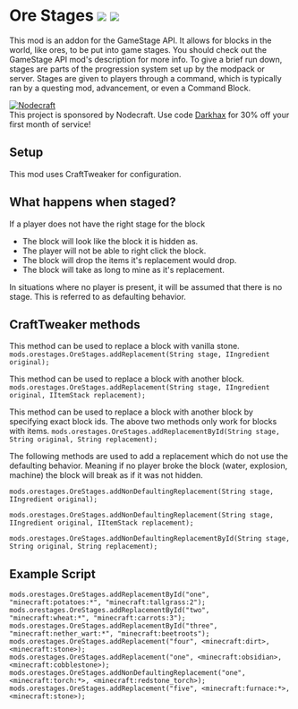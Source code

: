 # Ore Stages [![](http://cf.way2muchnoise.eu/290201.svg)](https://minecraft.curseforge.com/projects/290201) [![](http://cf.way2muchnoise.eu/versions/290201.svg)](https://minecraft.curseforge.com/projects/290201)

This mod is an addon for the GameStage API. It allows for blocks in the world, like ores, to be put into game stages. You should check out the GameStage API mod's description for more info. To give a brief run down, stages are parts of the progression system set up by the modpack or server. Stages are given to players through a command, which is typically ran by a questing mod, advancement, or even a Command Block.

[![Nodecraft](https://i.imgur.com/sz9PUmK.png)](https://nodecraft.com/r/darkhax)    
This project is sponsored by Nodecraft. Use code [Darkhax](https://nodecraft.com/r/darkhax) for 30% off your first month of service!

## Setup
This mod uses CraftTweaker for configuration.

## What happens when staged?
If a player does not have the right stage for the block
- The block will look like the block it is hidden as. 
- The player will not be able to right click the block.
- The block will drop the items it's replacement would drop.
- The block will take as long to mine as it's replacement.

In situations where no player is present, it will be assumed that there is no stage. This is referred to as defaulting behavior. 

## CraftTweaker methods

This method can be used to replace a block with vanilla stone.
`mods.orestages.OreStages.addReplacement(String stage, IIngredient original);`

This method can be used to replace a block with another block.
`mods.orestages.OreStages.addReplacement(String stage, IIngredient original, IItemStack replacement);`

This method can be used to replace a block with another block by specifying exact block ids. The above two methods only work for blocks with items.
`mods.orestages.OreStages.addReplacementById(String stage, String original, String replacement);`

The following methods are used to add a replacement which do not use the defaulting behavior. Meaning if no player broke the block (water, explosion, machine) the block will break as if it was not hidden. 

`mods.orestages.OreStages.addNonDefaultingReplacement(String stage, IIngredient original);`

`mods.orestages.OreStages.addNonDefaultingReplacement(String stage, IIngredient original, IItemStack replacement);`

`mods.orestages.OreStages.addNonDefaultingReplacementById(String stage, String original, String replacement);`

## Example Script
```
mods.orestages.OreStages.addReplacementById("one", "minecraft:potatoes:*", "minecraft:tallgrass:2");
mods.orestages.OreStages.addReplacementById("two", "minecraft:wheat:*", "minecraft:carrots:3");
mods.orestages.OreStages.addReplacementById("three", "minecraft:nether_wart:*", "minecraft:beetroots");
mods.orestages.OreStages.addReplacement("four", <minecraft:dirt>, <minecraft:stone>);
mods.orestages.OreStages.addReplacement("one", <minecraft:obsidian>, <minecraft:cobblestone>);
mods.orestages.OreStages.addNonDefaultingReplacement("one", <minecraft:torch:*>, <minecraft:redstone_torch>);
mods.orestages.OreStages.addReplacement("five", <minecraft:furnace:*>, <minecraft:stone>);
```